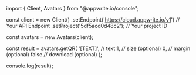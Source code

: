 import { Client, Avatars } from "@appwrite.io/console";

const client = new Client()
    .setEndpoint('https://cloud.appwrite.io/v1') // Your API Endpoint
    .setProject('5df5acd0d48c2'); // Your project ID

const avatars = new Avatars(client);

const result = avatars.getQR(
    '[TEXT]', // text
    1, // size (optional)
    0, // margin (optional)
    false // download (optional)
);

console.log(result);
